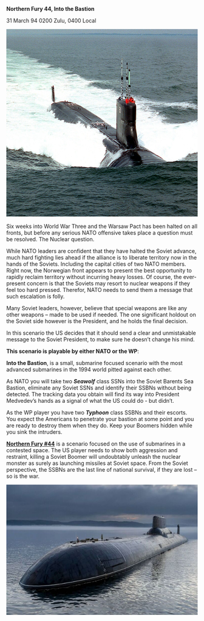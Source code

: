 **Northern Fury 44, Into the Bastion**

31 March 94 0200 Zulu, 0400 Local

<img src="/assets\images\aar\nf\nfpart4\nf44\image1.jpeg" style="width:6.5in;height:5.12292in" alt="Seawolf: The &amp;#39;Secret&amp;#39; Submarines the U.S. Navy Doesn&amp;#39;t Want You to Know About | The National Interest" />

Six weeks into World War Three and the Warsaw Pact has been halted on
all fronts, but before any serious NATO offensive takes place a question
must be resolved. The Nuclear question.

While NATO leaders are confident that they have halted the Soviet
advance, much hard fighting lies ahead if the alliance is to liberate
territory now in the hands of the Soviets. Including the capital cities
of two NATO members. Right now, the Norwegian front appears to present
the best opportunity to rapidly reclaim territory without incurring
heavy losses. Of course, the ever-present concern is that the Soviets
may resort to nuclear weapons if they feel too hard pressed. Therefor,
NATO needs to send them a message that such escalation is folly.

Many Soviet leaders, however, believe that special weapons are like any
other weapons – made to be used if needed. The one significant holdout
on the Soviet side however is the President, and he holds the final
decision.

In this scenario the US decides that it should send a clear and
unmistakable message to the Soviet President, to make sure he doesn’t
change his mind.

**This scenario is playable by either NATO or the WP**:

**Into the Bastion**, is a small, submarine focused scenario with the
most advanced submarines in the 1994 world pitted against each other.

As NATO you will take two ***Seawolf*** class SSNs into the Soviet
Barents Sea Bastion, eliminate any Soviet SSNs and identify their SSBNs
without being detected. The tracking data you obtain will find its way
into President Medvedev’s hands as a signal of what the US could do -
but didn’t.

As the WP player you have two ***Typhoon*** class SSBNs and their
escorts. You expect the Americans to penetrate your bastion at some
point and you are ready to destroy them when they do. Keep your Boomers
hidden while you sink the intruders.

**<u>Northern Fury \#44</u>** is a scenario focused on the use of
submarines in a contested space. The US player needs to show both
aggression and restraint, killing a Soviet Boomer will undoubtably
unleash the nuclear monster as surely as launching missiles at Soviet
space. From the Soviet perspective, the SSBNs are the last line of
national survival, if they are lost – so is the war.

<img src="/assets\images\aar\nf\nfpart4\nf44\image2.jpeg" style="width:6.5in;height:3.56389in" alt="Russia&amp;#39;s Typhoon Mega Submarine is Over Fifteen Times the Size of a Regular Submersible Ship" />
